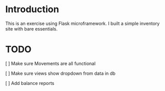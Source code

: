 # Introduction

This is an exercise using Flask microframework. I built a simple inventory site with bare essentials.

# TODO
[ ] Make sure Movements are all functional

[ ] Make sure views show dropdown from data in db

[ ] Add balance reports
